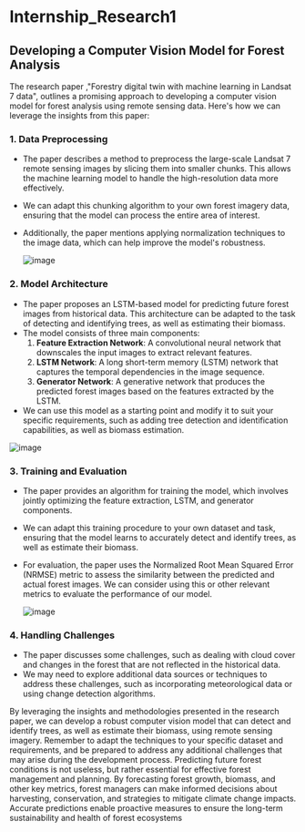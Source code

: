 # Internship_Research1
## Developing a Computer Vision Model for Forest Analysis

The research paper ,"Forestry digital twin with machine learning in Landsat 7 data", outlines a promising approach to developing a computer vision model for forest analysis using remote sensing data. Here's how we can leverage the insights from this paper:

### 1. Data Preprocessing
- The paper describes a method to preprocess the large-scale Landsat 7 remote sensing images by slicing them into smaller chunks. This allows the machine learning model to handle the high-resolution data more effectively.
- We can adapt this chunking algorithm to your own forest imagery data, ensuring that the model can process the entire area of interest.
- Additionally, the paper mentions applying normalization techniques to the image data, which can help improve the model's robustness.

   ![image](https://github.com/fedy-culer/Internship_Research/assets/151845761/3a181146-07b5-4872-a0b0-be930b3ae485)

### 2. Model Architecture
- The paper proposes an LSTM-based model for predicting future forest images from historical data. This architecture can be adapted to the  task of detecting and identifying trees, as well as estimating their biomass.
- The model consists of three main components:
  1. **Feature Extraction Network**: A convolutional neural network that downscales the input images to extract relevant features.
  2. **LSTM Network**: A long short-term memory (LSTM) network that captures the temporal dependencies in the image sequence.
  3. **Generator Network**: A generative network that produces the predicted forest images based on the features extracted by the LSTM.
- We can use this model as a starting point and modify it to suit your specific requirements, such as adding tree detection and identification capabilities, as well as biomass estimation.

![image](https://github.com/fedy-culer/Internship_Research/assets/151845761/ee78b1bd-16a6-4126-9a06-d4972a072351)


### 3. Training and Evaluation
- The paper provides an algorithm for training the model, which involves jointly optimizing the feature extraction, LSTM, and generator components.
- We can adapt this training procedure to your own dataset and task, ensuring that the model learns to accurately detect and identify trees, as well as estimate their biomass.
- For evaluation, the paper uses the Normalized Root Mean Squared Error (NRMSE) metric to assess the similarity between the predicted and actual forest images. We can consider using this or other relevant metrics to evaluate the performance of our model.

  ![image](https://github.com/fedy-culer/Internship_Research/assets/151845761/d49e89f5-3d57-47de-b58b-7734987aba2e)


### 4. Handling Challenges
- The paper discusses some challenges, such as dealing with cloud cover and changes in the forest that are not reflected in the historical data.
- We may need to explore additional data sources or techniques to address these challenges, such as incorporating meteorological data or using change detection algorithms.

By leveraging the insights and methodologies presented in the research paper, we can develop a robust computer vision model that can detect and identify trees, as well as estimate their biomass, using remote sensing imagery. Remember to adapt the techniques to your specific dataset and requirements, and be prepared to address any additional challenges that may arise during the development process.
Predicting future forest conditions is not useless, but rather essential for effective forest management and planning. By forecasting forest growth, biomass, and other key metrics, forest managers can make informed decisions about harvesting, conservation, and strategies to mitigate climate change impacts. Accurate predictions enable proactive measures to ensure the long-term sustainability and health of forest ecosystems

